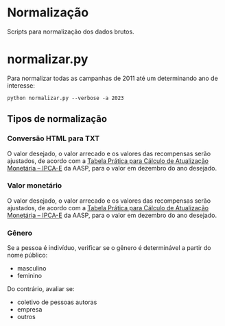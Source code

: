 # Normalização

Scripts para normalização dos dados brutos.

# normalizar.py

Para normalizar todas as campanhas de 2011 até um determinando ano de interesse:

```
python normalizar.py --verbose -a 2023
```

## Tipos de normalização

### Conversão HTML para TXT

O valor desejado, o valor arrecado e os valores das recompensas serão ajustados,
de acordo com a [Tabela Prática para Cálculo de Atualização Monetária – IPCA-E](https://www.aasp.org.br/suporte-profissional/indices-economicos/indices-judiciais/tabela-pratica-para-calculo-de-atualizacao-monetaria-ipca-e/)
da AASP, para o valor em dezembro do ano desejado.

### Valor monetário

O valor desejado, o valor arrecado e os valores das recompensas serão ajustados,
de acordo com a [Tabela Prática para Cálculo de Atualização Monetária – IPCA-E](https://www.aasp.org.br/suporte-profissional/indices-economicos/indices-judiciais/tabela-pratica-para-calculo-de-atualizacao-monetaria-ipca-e/)
da AASP, para o valor em dezembro do ano desejado.

### Gênero

Se a pessoa é indivíduo, verificar se o gênero é determinável a partir do nome público:
- masculino 
- feminino

Do contrário, avaliar se:
- coletivo de pessoas autoras
- empresa
- outros
